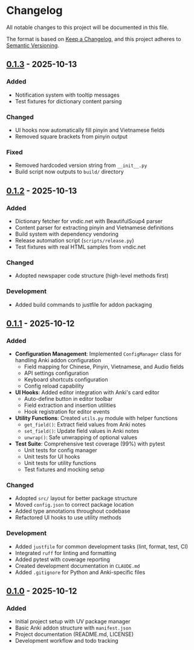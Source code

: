 # Changelog

All notable changes to this project will be documented in this file.

The format is based on [Keep a Changelog](https://keepachangelog.com/en/1.1.0/),
and this project adheres to [Semantic Versioning](https://semver.org/spec/v2.0.0.html).

## [0.1.3] - 2025-10-13

### Added

- Notification system with tooltip messages
- Test fixtures for dictionary content parsing

### Changed

- UI hooks now automatically fill pinyin and Vietnamese fields
- Removed square brackets from pinyin output

### Fixed

- Removed hardcoded version string from `__init__.py`
- Build script now outputs to `build/` directory

## [0.1.2] - 2025-10-13

### Added

- Dictionary fetcher for vndic.net with BeautifulSoup4 parser
- Content parser for extracting pinyin and Vietnamese definitions
- Build system with dependency vendoring
- Release automation script (`scripts/release.py`)
- Test fixtures with real HTML samples from vndic.net

### Changed

- Adopted newspaper code structure (high-level methods first)

### Development

- Added build commands to justfile for addon packaging

## [0.1.1] - 2025-10-12

### Added

- **Configuration Management**: Implemented `ConfigManager` class for handling Anki addon configuration
  - Field mapping for Chinese, Pinyin, Vietnamese, and Audio fields
  - API settings configuration
  - Keyboard shortcuts configuration
  - Config reload capability
- **UI Hooks**: Added editor integration with Anki's card editor
  - Auto-define button in editor toolbar
  - Field extraction and insertion utilities
  - Hook registration for editor events
- **Utility Functions**: Created `utils.py` module with helper functions
  - `get_field()`: Extract field values from Anki notes
  - `set_field()`: Update field values in Anki notes
  - `unwrap()`: Safe unwrapping of optional values
- **Test Suite**: Comprehensive test coverage (99%) with pytest
  - Unit tests for config manager
  - Unit tests for UI hooks
  - Unit tests for utility functions
  - Test fixtures and mocking setup

### Changed

- Adopted `src/` layout for better package structure
- Moved `config.json` to correct package location
- Added type annotations throughout codebase
- Refactored UI hooks to use utility methods

### Development

- Added `justfile` for common development tasks (lint, format, test, CI)
- Integrated `ruff` for linting and formatting
- Added pytest with coverage reporting
- Created development documentation in `CLAUDE.md`
- Added `.gitignore` for Python and Anki-specific files

## [0.1.0] - 2025-10-12

### Added

- Initial project setup with UV package manager
- Basic Anki addon structure with `manifest.json`
- Project documentation (README.md, LICENSE)
- Development workflow and todo tracking

[0.1.3]: https://github.com/yourusername/autodefine-cn-vn/compare/v0.1.2...v0.1.3
[0.1.2]: https://github.com/yourusername/autodefine-cn-vn/compare/v0.1.1...v0.1.2
[0.1.1]: https://github.com/yourusername/autodefine-cn-vn/compare/v0.1.0...v0.1.1
[0.1.0]: https://github.com/yourusername/autodefine-cn-vn/releases/tag/v0.1.0
